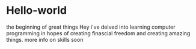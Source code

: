 # Hello-world
the beginning of great things
Hey i've delved into learning computer programming in hopes of creating finascial freedom and creating amazing things. more info on skills soon
